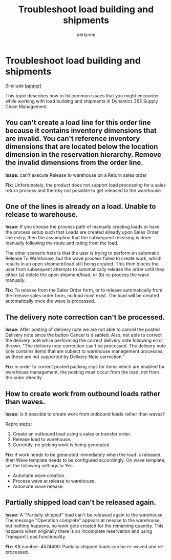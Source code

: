 ﻿---
# required metadata

title: Troubleshoot load building and shipments
description: This topic describes how to fix common issues that you might encounter while working with load building and shipments in Dynamics 365 Supply Chain Management.
author: perlynne
manager: tfehr
ms.date: 10/19/2020
ms.topic: article
ms.prod: 
ms.service: dynamics-ax-applications
ms.technology: 

# optional metadata

ms.search.form: 
# ROBOTS: 
audience: Application user
# ms.devlang: 
ms.reviewer: kamaybac
ms.search.scope: Core, Operations
# ms.tgt_pltfrm: 
ms.custom: 
ms.assetid: 
ms.search.region: Global
# ms.search.industry: 
ms.author: perlynne
ms.search.validFrom: 2020-10-19
ms.dyn365.ops.version: 10.0.15
---

# Troubleshoot load building and shipments

[!include [banner](../includes/banner.md)]

This topic describes how to fix common issues that you might encounter while working with load building and shipments in Dynamics 365 Supply Chain Management.

## You can't create a load line for this order line because it contains inventory dimensions that are invalid. You can't reference inventory dimensions that are located below the location dimension in the reservation hierarchy. Remove the invalid dimensions from the order line.

**Issue:** can't execute Release to warehouse on a Return sales order

**Fix:** Unfortunately, the product does not support load processing for a sales return process and thereby not possible to get released to the warehouse.

## One of the lines is already on a load. Unable to release to warehouse.

**Issue:** If you choose the process path of manually creating loads or have the process setup such that Loads are created already upon Sales Order line entry, then the assumption that the subsequent releasing is done manually following the route and rating from the load.

The other scenario here is that the user is trying to perform an automatic Release To Warehouse, but the wave process failed to create work, which results in an open shipment/load still being created. This then blocks the user from subsequent attempts to automatically release the order until they either (a) delete the open shipment/load, or (b) re-process the wave manually.

**Fix:** To release from the Sales Order form, or to release automatically from the release sales order form, no load must exist. The load will be created automatically once the wave is processed.

## The delivery note correction can't be processed.

**Issue:** After posting of delivery note we are not able to cancel the posted Delivery note since the button Cancel is disabled. Also, not able to correct the delivery note while performing the correct delivery note following error thrown. "The delivery note correction can't be processed. The delivery note only contains items that are subject to warehouse management processes, as these are not supported by Delivery Note correction."

**Fix:** In order to correct posted packing slips for items which are enabled for warehouse management, the posting must occur from the load, not from the order directly.

## How to create work from outbound loads rather than waves.

**Issue:** Is it possible to create work from outbound loads rather than waves?

Repro steps:

1. Create an outbound load using a sales or transfer order.
2. Release load to warehouse.
3. Currently, no picking work is being generated.

**Fix:** If work needs to be generated immediately when the load is released, then Wave template needs to be configured accordingly. On wave template, set the following settings to Yes:

- Automate wave creation.
- Process wave at release to warehouse.
- Automate wave release.

## Partially shipped load can't be released again.

**Issue:** A "Partially shipped" load can't be released again to the warehouse. The message "Operation complete" appears at release to the warehouse, but nothing happens, no work gets created for the remaining quantity. This happens when originally there is an Incomplete reservation and using Transport Load functionality.

**Fix:** KB number: 4574490: Partially shipped loads can be re-waved and re-processed.
